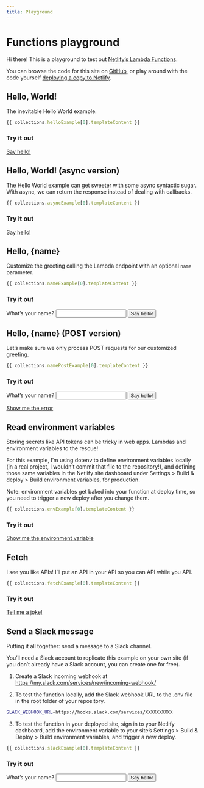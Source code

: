 ```yaml
---
title: Playground
---
```


# Functions playground

Hi there! This is a playground to test out [Netlify’s Lambda Functions](https://docs.netlify.com/functions/overview/).

You can browse the code for this site on [GitHub](https://github.com/imorente/netlify-functions-example), or play around with the code yourself [deploying a copy to Netlify](https://app.netlify.com/start/deploy?repository=https://github.com/imorente/netlify-functions-example).

## Hello, World!

The inevitable Hello World example.

``` js
{{ collections.helloExample[0].templateContent }}
```

### Try it out
[Say hello!](/.netlify/functions/hello)


## Hello, World! (async version)

The Hello World example can get sweeter with some async syntactic sugar. With async, we can return the response instead of dealing with callbacks.

``` js
{{ collections.asyncExample[0].templateContent }}
```

### Try it out
[Say hello!](/.netlify/functions/hello_async)


## Hello, {name}

Customize the greeting calling the Lambda endpoint with an optional `name` parameter.

``` js
{{ collections.nameExample[0].templateContent }}
```

### Try it out

<form class="form-example" action="/.netlify/functions/hello_name">
  <label for="name">What’s your name?</label>
  <input type="text" name="name" id="name">
  <button class="button" type="submit">Say hello!</button>
</form>


## Hello, {name} (POST version)

Let’s make sure we only process POST requests for our customized greeting.

``` js
{{ collections.namePostExample[0].templateContent }}
```

### Try it out

<form class="form-example" action="/.netlify/functions/hello_name_post">
  <label for="name">What’s your name?</label>
  <input type="text" name="name" id="name">
  <button class="button" type="submit">Say hello!</button>
</form>

[Show me the error](/.netlify/functions/hello_name_post?name=Me)


## Read environment variables

Storing secrets like API tokens can be tricky in web apps. Lambdas and environment variables to the rescue!

For this example, I’m using dotenv to define environment variables locally (in a real project, I wouldn’t commit that file to the repository!), and defining those same variables in the Netlify site dashboard under Settings > Build & deploy > Build environment variables, for production.

Note: environment variables get baked into your function at deploy time, so you need to trigger a new deploy after you change them.

``` js
{{ collections.envExample[0].templateContent }}
```

### Try it out

[Show me the environment variable](/.netlify/functions/hello_env)


## Fetch

I see you like APIs! I’ll put an API in your API so you can API while you API.

``` js
{{ collections.fetchExample[0].templateContent }}
```

### Try it out

[Tell me a joke!](/.netlify/functions/hello_fetch)


## Send a Slack message

Putting it all together: send a message to a Slack channel.

You’ll need a Slack account to replicate this example on your own site (if you don’t already have a Slack account, you can create one for free).

1. Create a Slack incoming webhook at https://my.slack.com/services/new/incoming-webhook/

2. To test the function locally, add the Slack webhook URL to the .env file in the root folder of your repository.

``` bash
SLACK_WEBHOOK_URL=https://hooks.slack.com/services/XXXXXXXXXX
```

3. To test the function in your deployed site, sign in to your Netlify dashboard, add the environment variable to your site’s Settings > Build & Deploy > Build environment variables, and trigger a new deploy.

``` js
{{ collections.slackExample[0].templateContent }}
```

### Try it out

<form class="form-example" action="/.netlify/functions/hello_slack">
  <label for="name">What’s your name?</label>
  <input type="text" name="name" id="name">
  <button class="button" type="submit">Say hello!</button>
</form>
